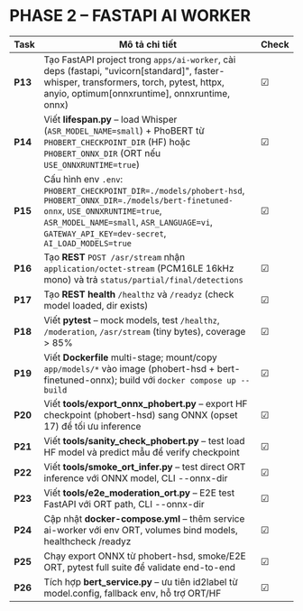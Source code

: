 # PHASE 2 – FASTAPI AI WORKER

| Task    | Mô tả chi tiết                                                                                                | Check |
| ------- | -------------------------------------------------------------------------------------------------------------------------- | ----- |
| **P13** | Tạo FastAPI project trong `apps/ai-worker`, cài deps (fastapi, "uvicorn[standard]", faster-whisper, transformers, torch, pytest, httpx, anyio, optimum[onnxruntime], onnxruntime, onnx) | ☑     |
| **P14** | Viết **lifespan.py** – load Whisper (`ASR_MODEL_NAME=small`) + PhoBERT từ `PHOBERT_CHECKPOINT_DIR` (HF) hoặc `PHOBERT_ONNX_DIR` (ORT nếu `USE_ONNXRUNTIME=true`) | ☑     |
| **P15** | Cấu hình env `.env`: `PHOBERT_CHECKPOINT_DIR=./models/phobert-hsd`, `PHOBERT_ONNX_DIR=./models/bert-finetuned-onnx`, `USE_ONNXRUNTIME=true`, `ASR_MODEL_NAME=small`, `ASR_LANGUAGE=vi`, `GATEWAY_API_KEY=dev-secret`, `AI_LOAD_MODELS=true` | ☑     |
| **P16** | Tạo **REST** `POST /asr/stream` nhận `application/octet-stream` (PCM16LE 16kHz mono) và trả `status/partial/final/detections` | ☑     |
| **P17** | Tạo **REST health** `/healthz` và `/readyz` (check model loaded, dir exists) | ☑     |
| **P18** | Viết **pytest** – mock models, test `/healthz`, `/moderation`, `/asr/stream` (tiny bytes), coverage > 85% | ☑     |
| **P19** | Viết **Dockerfile** multi-stage; mount/copy `app/models/*` vào image (phobert-hsd + bert-finetuned-onnx); build với `docker compose up --build` | ☑     |
| **P20** | Viết **tools/export_onnx_phobert.py** – export HF checkpoint (phobert-hsd) sang ONNX (opset 17) để tối ưu inference | ☑     |
| **P21** | Viết **tools/sanity_check_phobert.py** – test load HF model và predict mẫu để verify checkpoint | ☑     |
| **P22** | Viết **tools/smoke_ort_infer.py** – test direct ORT inference với ONNX model, CLI --onnx-dir | ☑     |
| **P23** | Viết **tools/e2e_moderation_ort.py** – E2E test FastAPI với ORT path, CLI --onnx-dir | ☑     |
| **P24** | Cập nhật **docker-compose.yml** – thêm service ai-worker với env ORT, volumes bind models, healthcheck /readyz | ☑     |
| **P25** | Chạy export ONNX từ phobert-hsd, smoke/E2E ORT, pytest full suite để validate end-to-end | ☑     |
| **P26** | Tích hợp **bert_service.py** – ưu tiên id2label từ model.config, fallback env, hỗ trợ ORT/HF | ☑     |

